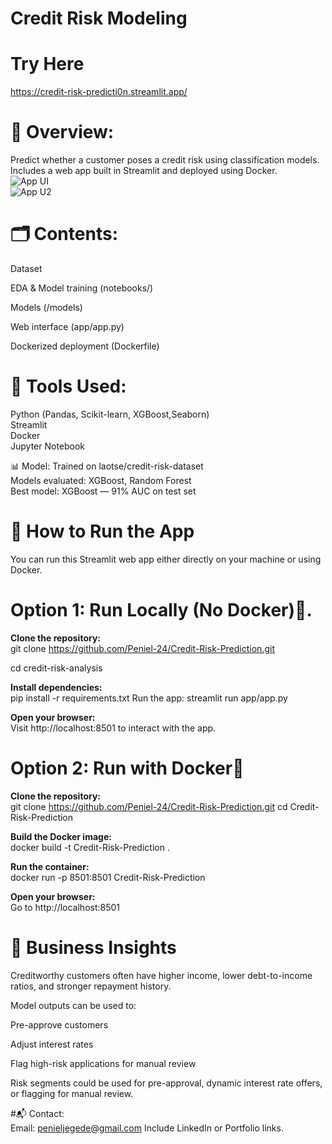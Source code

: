 # Credit Risk Modeling
# Try Here

https://credit-risk-predicti0n.streamlit.app/

# 🧠 Overview:
Predict whether a customer poses a credit risk using classification models.  
Includes a web app built in Streamlit and deployed using Docker.  
![App UI](images/app.png)   
![App U2](images/app2.png)  


# 🗂️ Contents:
Dataset 

EDA & Model training (notebooks/)

Models (/models)

Web interface (app/app.py)

Dockerized deployment (Dockerfile)


# 🧪 Tools Used:
Python (Pandas, Scikit-learn, XGBoost,Seaborn)  
Streamlit  
Docker  
Jupyter Notebook  


📊 Model:
Trained on laotse/credit-risk-dataset  
Models evaluated: XGBoost, Random Forest  
Best model: XGBoost — 91% AUC on test set  

# 🚀 How to Run the App
You can run this Streamlit web app either directly on your machine or using Docker.

# Option 1: Run Locally (No Docker)🔧.
  
**Clone the repository:**  
git clone https://github.com/Peniel-24/Credit-Risk-Prediction.git  

cd credit-risk-analysis  

**Install dependencies:**  
pip install -r requirements.txt
Run the app:
streamlit run app/app.py

**Open your browser:**  
Visit http://localhost:8501 to interact with the app.


      
# Option 2: Run with Docker🐳  

**Clone the repository:**  
git clone https://github.com/Peniel-24/Credit-Risk-Prediction.git
cd Credit-Risk-Prediction  
  
**Build the Docker image:**  
docker build -t Credit-Risk-Prediction  .
  
**Run the container:**  
docker run -p 8501:8501 Credit-Risk-Prediction  

**Open your browser:**  
Go to http://localhost:8501


# 📝 Business Insights
Creditworthy customers often have higher income, lower debt-to-income ratios, and stronger repayment history.

Model outputs can be used to:

Pre-approve customers

Adjust interest rates

Flag high-risk applications for manual review

Risk segments could be used for pre-approval, dynamic interest rate offers, or flagging for manual review.

#📬 Contact:  
Email: penieljegede@gmail.com
Include LinkedIn or Portfolio links.
